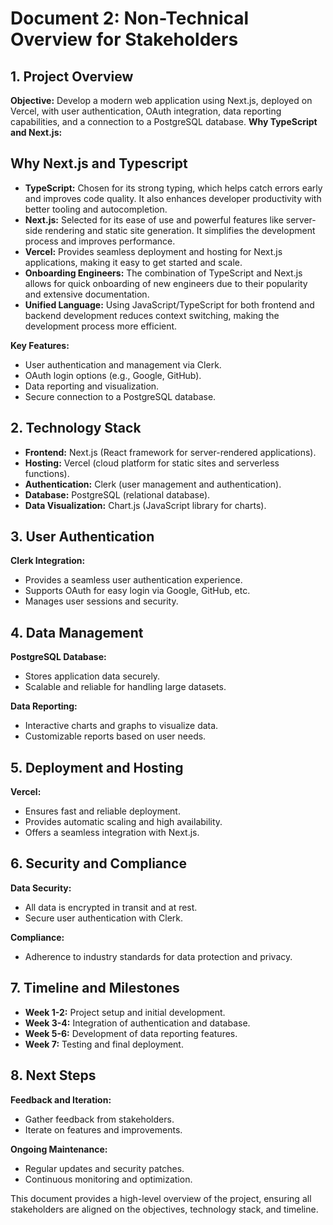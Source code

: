 # Document 2: Non-Technical Overview for Stakeholders

## 1. Project Overview

**Objective:** Develop a modern web application using Next.js, deployed on
Vercel, with user authentication, OAuth integration, data reporting
capabilities, and a connection to a PostgreSQL database. **Why TypeScript and
Next.js:**

## Why Next.js and Typescript

- **TypeScript:** Chosen for its strong typing, which helps catch errors early
  and improves code quality. It also enhances developer productivity with better
  tooling and autocompletion.
- **Next.js:** Selected for its ease of use and powerful features like
  server-side rendering and static site generation. It simplifies the
  development process and improves performance.
- **Vercel:** Provides seamless deployment and hosting for Next.js applications,
  making it easy to get started and scale.
- **Onboarding Engineers:** The combination of TypeScript and Next.js allows for
  quick onboarding of new engineers due to their popularity and extensive
  documentation.
- **Unified Language:** Using JavaScript/TypeScript for both frontend and
  backend development reduces context switching, making the development process
  more efficient.

**Key Features:**

- User authentication and management via Clerk.
- OAuth login options (e.g., Google, GitHub).
- Data reporting and visualization.
- Secure connection to a PostgreSQL database.

## 2. Technology Stack

- **Frontend:** Next.js (React framework for server-rendered applications).
- **Hosting:** Vercel (cloud platform for static sites and serverless
  functions).
- **Authentication:** Clerk (user management and authentication).
- **Database:** PostgreSQL (relational database).
- **Data Visualization:** Chart.js (JavaScript library for charts).

## 3. User Authentication

**Clerk Integration:**

- Provides a seamless user authentication experience.
- Supports OAuth for easy login via Google, GitHub, etc.
- Manages user sessions and security.

## 4. Data Management

**PostgreSQL Database:**

- Stores application data securely.
- Scalable and reliable for handling large datasets.

**Data Reporting:**

- Interactive charts and graphs to visualize data.
- Customizable reports based on user needs.

## 5. Deployment and Hosting

**Vercel:**

- Ensures fast and reliable deployment.
- Provides automatic scaling and high availability.
- Offers a seamless integration with Next.js.

## 6. Security and Compliance

**Data Security:**

- All data is encrypted in transit and at rest.
- Secure user authentication with Clerk.

**Compliance:**

- Adherence to industry standards for data protection and privacy.

## 7. Timeline and Milestones

- **Week 1-2:** Project setup and initial development.
- **Week 3-4:** Integration of authentication and database.
- **Week 5-6:** Development of data reporting features.
- **Week 7:** Testing and final deployment.

## 8. Next Steps

**Feedback and Iteration:**

- Gather feedback from stakeholders.
- Iterate on features and improvements.

**Ongoing Maintenance:**

- Regular updates and security patches.
- Continuous monitoring and optimization.

This document provides a high-level overview of the project, ensuring all
stakeholders are aligned on the objectives, technology stack, and timeline.
